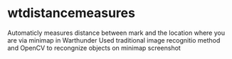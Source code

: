# wtdistancemeasures
Automaticly measures distance between mark and the location where you are via minimap in Warthunder
Used traditional image recognitio method and OpenCV to recongnize objects on minimap screenshot

